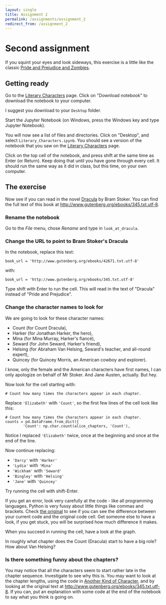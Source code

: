 ```yaml
---
layout: single
title: Assignment 2
permalink: /assignments/assignment_2
redirect_from: /assignment_2
---
```


# Second assignment

If you squint your eyes and look sideways, this exercise is a little like the
classic [Pride and Prejudice and
Zombies](https://en.wikipedia.org/wiki/Pride_and_Prejudice_and_Zombies).

## Getting ready

Go to the [Literary Characters][litchar] page. Click
on "Download notebook" to download the notebook to your computer.

[litchar]: ../chapters/01/Literary_Characters
[anotherchar]: ../chapters/01/Another_Kind_Of_Character

I suggest you download to your `Desktop` folder.

Start the Jupyter Notebook (on Windows, press the Windows key and type
Jupyter Notebook).

You will now see a list of files and directories.  Click on "Desktop", and
select `Literary_Characters.ipynb`.  You should see a version of the notebook
that you saw on the [Literary Characters][litchar] page.

Click on the top cell of the notebook, and press shift at the same time as
Enter (or Return).  Keep doing that until you have gone through every cell.
It should run the same way as it did in class, but this time, on your own
computer.

## The exercise

Now see if you can read in the novel
[Dracula](https://en.wikipedia.org/wiki/Dracula) by Bram Stoker.  You can find
the full text of this book at <http://www.gutenberg.org/ebooks/345.txt.utf-8>.

### Rename the notebook

Go to the *File* menu, chose *Rename* and type in `look_at_dracula`.

### Change the URL to point to Bram Stoker's Dracula

In the notebook, replace this text:

```{python}
book_url = 'http://www.gutenberg.org/ebooks/42671.txt.utf-8'
```

with:

```{python}
book_url = 'http://www.gutenberg.org/ebooks/345.txt.utf-8'
```

Type shift with Enter to run the cell.  This will read in the text of
"Dracula" instead of "Pride and Prejudice".

### Change the character names to look for

We are going to look for these character names:

* Count (for Count Dracula),
* Harker (for Jonathan Harker, the hero),
* Mina (for Mina Murray, Harker's fiancé),
* Seward (for John Seward, Harker's friend),
* Helsing (for Abraham Van Helsing, Seward's teacher, and all-round expert),
* Quincey (for Quincey Morris, an American cowboy and explorer).

I know, only the female and the American characters have first names, I can
only apologize on behalf of Mr Stoker.  And Jane Austen, actually.  But hey.

Now look for the cell starting with:

```{python}
# Count how many times the characters appear in each chapter.
```

Replace `'Elizabeth'` with `'Count'`, so the first few lines of the cell look
like this:

```{python}
# Count how many times the characters appear in each chapter.
counts = pd.DataFrame.from_dict({
        'Count': np.char.count(alice_chapters, 'Count'),
```

Notice I replaced `'Elizabeth'` twice, once at the beginning and once at the
end of the line.

Now continue replacing:

* `'Darcy'` with `'Harker'`
* `'Lydia'` with `'Mina'`
* `'Wickham'` with `'Seward'`
* `'Bingley'` with `'Helsing'`
* `'Jane'` with `'Quincey'`

Try running the cell with shift-Enter.

If you get an error, look very carefully at the code - like all programming
languages, Python is very fussy about little things like commas and brackets.
Check [the original][litchar] to see if you can see the difference between
your current code and the original code cell.  Get someone else to have a
look, if you get stuck, you will be surprised how much difference it makes.

When you succeed in running the cell, have a look at the graph.

In roughly what chapter does the Count (Dracula) start to have a big role?
How about Van Helsing?

### Is there something funny about the chapters?

You may notice that all the characters seem to start rather late in the
chapter sequence.  Investigate to see why this is.  You may want to look at
the chapter lengths, using the code in [Another Kind of
Character][anotherchar], and by looking at the original text at
<http://www.gutenberg.org/ebooks/345.txt.utf-8>.  If you can, put an
explanation with some code at the end of the notebook to say what you think is
going on.
